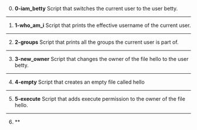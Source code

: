 0. **0-iam_betty**
Script that switches the current user to the user betty.
---
1. **1-who_am_i**
Script that prints the effective username of the current user.
---
2. **2-groups**
Script that prints all the groups the current user is part of.
---
3. **3-new_owner**
Script that changes the owner of the file hello to the user betty.
---
4. **4-empty**
Script that creates an empty file called hello
---
5. **5-execute**
Script that adds execute permission to the owner of the file hello.
---
6. **
